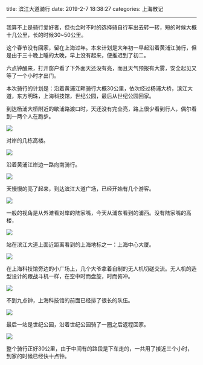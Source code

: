 title: 滨江大道骑行
date: 2019-2-7 18:38:27
categories: 上海散记

---

我算不上是骑行爱好者，但也会时不时的选择骑自行车出去转一转，短的时候大概十几公里，长的时候30~50公里。

<!--more-->

这个春节没有回家，留在上海过年。本来计划是大年初一早起沿着黄浦江骑行，但是由于三十晚上睡的太晚，早上没有起来，便推迟到了初二。

六点钟醒来，打开窗户看了下外面天还没有亮，而且天气预报有大雾，安全起见又等了一个小时才出门。

本次骑行的计划是：沿着黄浦江畔骑行大概30公里，依次经过杨浦大桥，滨江大道，东方明珠，上海科技馆，世纪公园，最后从世纪公园回家。

到达杨浦大桥附近的歇浦路渡口时，天还没有完全亮，路上很少看到行人，偶尔看到一两个人在跑步。

![](http://wx4.sinaimg.cn/mw690/aeba7ac3gy1fzzc5og1s0j21400u01ky.jpg)

对岸的几栋高楼。

![](http://wx2.sinaimg.cn/mw690/aeba7ac3gy1fzzc5t540bj21400u0u0x.jpg)

沿着黄浦江岸边一路向南骑行。

![](http://wx2.sinaimg.cn/mw690/aeba7ac3gy1fzzc714eswj21400u0npe.jpg)

天慢慢的亮了起来，到达滨江大道广场，已经开始有几个游客。

![](http://wx2.sinaimg.cn/mw690/aeba7ac3gy1fzzc5zn7z2j21400u0npe.jpg)

一般的视角是从外滩看对岸的陆家嘴，今天从浦东看到的浦西。没有陆家嘴的高楼，

![](http://wx2.sinaimg.cn/large/aeba7ac3gy1fzzc773yesj23h60u0qvc.jpg)

站在滨江大道上面近距离看到的上海地标之一：上海中心大厦。

![](http://wx1.sinaimg.cn/mw690/aeba7ac3gy1fzzc7awz67j20u013znpd.jpg)

在上海科技馆旁边的小广场上，几个大爷拿着自制的无人机切磋交流。无人机的造型设计的跟战斗机一样，在空中时而盘旋，时而俯冲。

![](http://wx1.sinaimg.cn/mw690/aeba7ac3gy1fzzc6eutkrj20u013ux6p.jpg)

不到九点钟，上海科技馆的前面已经排了很长的队伍。

![](http://wx1.sinaimg.cn/mw690/aeba7ac3gy1fzzc7fhvcbj21400u0e82.jpg)

最后一站是世纪公园，沿着世纪公园骑了一圈之后返程回家。

![](http://wx2.sinaimg.cn/mw690/aeba7ac3gy1fzzc7qkjquj21400u07wk.jpg)

整个骑行正好30公里，由于中间有的路段是下车走的，一共用了接近三个小时，到家的时候已经快十点钟。